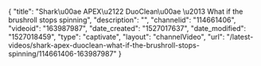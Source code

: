 {
    "title": "Shark\u00ae APEX\u2122 DuoClean\u00ae \u2013 What if the brushroll stops spinning",
    "description": "",
    "channelid": "114661406",
    "videoid": "163987987",
    "date_created": "1527017637",
    "date_modified": "1527018459",
    "type": "captivate",
    "layout": "channelVideo",
    "url": "\/latest-videos\/shark-apex-duoclean-what-if-the-brushroll-stops-spinning\/114661406-163987987"
}